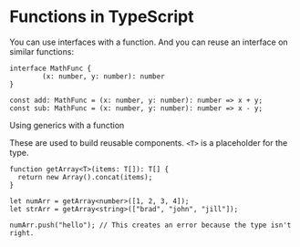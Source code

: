 # Functions in TypeScript

You can use interfaces with a function. And you can reuse an interface on similar functions:

    interface MathFunc {
			(x: number, y: number): number
    }

    const add: MathFunc = (x: number, y: number): number => x + y;
    const sub: MathFunc = (x: number, y: number): number => x - y;

Using generics with a function

These are used to build reusable components. `<T>` is a placeholder for the type.

    function getArray<T>(items: T[]): T[] {
      return new Array().concat(items);
    }

    let numArr = getArray<number>([1, 2, 3, 4]);
    let strArr = getArray<string>(["brad", "john", "jill"]);

    numArr.push("hello"); // This creates an error because the type isn't right.

